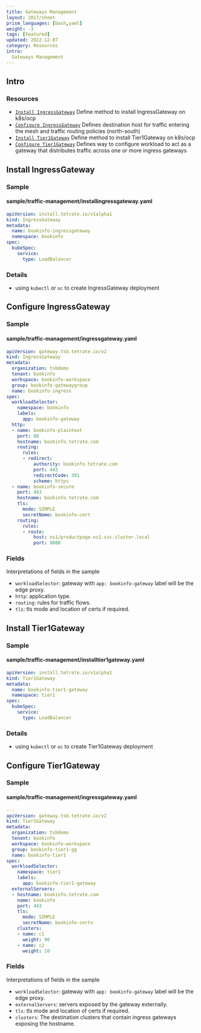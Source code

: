 ```yaml
---
title: Gateways Management
layout: 2017/sheet
prism_languages: [bash,yaml]
weight: -3
tags: [Featured]
updated: 2022-12-07
category: Resources
intro:
  Gateways Management
---
```


## Intro

### Resources

- [`Install IngressGateway`](#install-ingressgateway) Define method to install IngressGateway on k8s/ocp
- [`Configure IngressGateway`](#configure-ingressgateway) Defines destination host for traffic entering the mesh and traffic routing policies (north-south)
- [`Install Tier1Gateway`](#install-tier1gateway) Define method to install Tier1Gateway on k8s/ocp
- [`Configure Tier1Gateway`](#configure-ingressgateway) Defines way to configure workload to act as a gateway that distributes traffic across one or more ingress gateways


## Install IngressGateway

### Sample

#### sample/traffic-management/installingressgateway.yaml

```yaml
apiVersion: install.tetrate.io/v1alpha1
kind: IngressGateway
metadata:
  name: bookinfo-ingressgateway
  namespace: bookinfo
spec:
  kubeSpec:
    service:
      type: LoadBalancer
```

### Details

- using `kubectl` or `oc` to create IngressGateway deployment

## Configure IngressGateway

### Sample

#### sample/traffic-management/ingressgateway.yaml
```yaml
apiVersion: gateway.tsb.tetrate.io/v2
kind: IngressGateway
metadata:
  organization: tsbdemo
  tenant: bookinfo
  workspace: bookinfo-workspace
  group: bookinfo-gatewaygroup
  name: bookinfo-ingress
spec:
  workloadSelector:
    namespace: bookinfo
    labels:
      app: bookinfo-gateway
  http:
  - name: bookinfo-plaintext
    port: 80
    hostname: bookinfo.tetrate.com
    routing:
      rules:
      - redirect:
          authority: bookinfo.tetrate.com
          port: 443
          redirectCode: 301
          scheme: https
  - name: bookinfo-secure
    port: 443
    hostname: bookinfo.tetrate.com
    tls:
      mode: SIMPLE
      secretName: bookinfo-cert
    routing:
      rules:
      - route:
          host: ns1/productpage.ns1.svc.cluster.local
          port: 9080
```

### Fields

Interpretations of fields in the sample
- `workloadSelector`: gateway with `app: bookinfo-gateway` label will be the edge proxy.
- `http`: application type.
- `routing`: rules for traffic flows.
- `tls`: tls mode and location of certs if required.

## Install Tier1Gateway

### Sample

#### sample/traffic-management/installtier1gateway.yaml

```yaml
apiVersion: install.tetrate.io/v1alpha1
kind: Tier1Gateway
metadata:
  name: bookinfo-tier1-gateway
  namespace: tier1
spec:
  kubeSpec:
    service:
      type: LoadBalancer
```

### Details

- using `kubectl` or `oc` to create Tier1Gateway deployment

## Configure Tier1Gateway

### Sample

#### sample/traffic-management/ingressgateway.yaml

```yaml
---
apiVersion: gateway.tsb.tetrate.io/v2
kind: Tier1Gateway
metadata:
  organization: tsbdemo
  tenant: bookinfo
  workspace: bookinfo-workspace
  group: bookinfo-tier1-gg
  name: bookinfo-tier1
spec:
  workloadSelector:
    namespace: tier1
    labels:
      app: bookinfo-tier1-gateway
  externalServers:
  - hostname: bookinfo.tetrate.com
    name: bookinfo
    port: 443
    tls:
      mode: SIMPLE
      secretName: bookinfo-certs
    clusters:
    - name: c1
      weight: 90
    - name: c2
      weight: 10
```

### Fields

Interpretations of fields in the sample
- `workloadSelector`: gateway with `app: bookinfo-gateway` label will be the edge proxy.
- `externalServers`: servers exposed by the gateway externally.
- `tls`: tls mode and location of certs if required.
- `clusters`: The destination clusters that contain ingress gateways exposing the hostname.